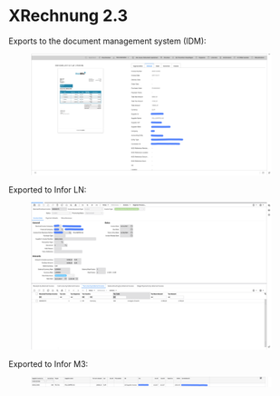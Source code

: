 # XRechnung 2.3

Exports to the document management system (IDM):

<figure><img src="../../../../../../.gitbook/assets/image (351).png" alt=""><figcaption></figcaption></figure>

Exported to Infor LN:

<figure><img src="../../../../../../.gitbook/assets/image2-3 (1).png" alt=""><figcaption></figcaption></figure>

Exported to Infor M3:

<figure><img src="../../../../../../.gitbook/assets/image (354).png" alt=""><figcaption></figcaption></figure>
